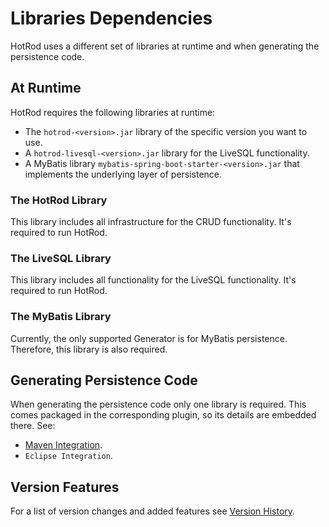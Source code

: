 # Libraries Dependencies

HotRod uses a different set of libraries at runtime and when generating the persistence code.

## At Runtime

HotRod requires the following libraries at runtime:

- The `hotrod-<version>.jar` library of the specific version you want to use.
- A `hotrod-livesql-<version>.jar` library for the LiveSQL functionality.
- A MyBatis library `mybatis-spring-boot-starter-<version>.jar` that implements the underlying layer of persistence.

### The HotRod Library

This library includes all infrastructure for the CRUD functionality. It's required to run HotRod.

### The LiveSQL Library

This library includes all functionality for the LiveSQL functionality. It's required to run HotRod.

### The MyBatis Library

Currently, the only supported Generator is for MyBatis persistence. Therefore, this library is also required.

## Generating Persistence Code

When generating the persistence code only one library is required. This comes packaged in the corresponding plugin, so 
its details are embedded there. See:

- [Maven Integration](../maven/maven.md#maven-plugin).
- `Eclipse Integration`.

## Version Features 

For a list of version changes and added features see [Version History](../version-history.md).
